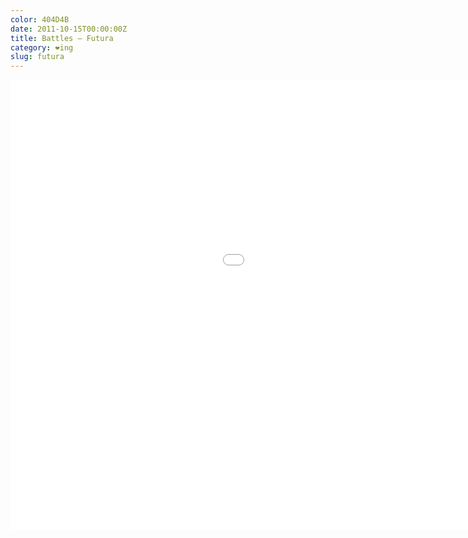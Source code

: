 ```yaml
---
color: 404D4B
date: 2011-10-15T00:00:00Z
title: Battles – Futura
category: ❤ing
slug: futura
---
```


<div class="embed video vimeo">
    <style type="text/css" scoped>
        .embed:after {
            padding-top: 56.25% !important;
        }
    </style>
    <iframe src="//player.vimeo.com/video/24513475?byline=0&amp;color=404d4b" width="1280" height="720" frameborder="0" title="Battles | Futura | A Take Away Show" webkitallowfullscreen mozallowfullscreen allowfullscreen></iframe>
</div>
